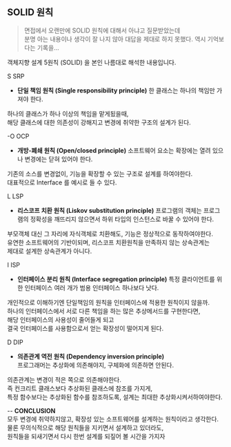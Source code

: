 **SOLID 원칙**
--
> 면접에서 오랜만에 SOLID 원칙에 대해서 아냐고 질문받았는데   
> 분명 아는 내용이나 생각이 잘 나지 않아 대답을 제대로 하지 못했다. 역시 기억보다는 기록을...

객체지향 설계 5원칙 (SOLID) 을 본인 나름대로 해석한 내용입니다.

S	SRP  
- **단일 책임 원칙 (Single responsibility principle)**
  한 클래스는 하나의 책임만 가져야 한다.

하나의 클래스가 하나 이상의 책임을 맡게됬을때,  
해당 클래스에 대한 의존성이 강해지고
변경에 취약한 구조의 설계가 된다.

-O	OCP  
- **개방-폐쇄 원칙 (Open/closed principle)**
소프트웨어 요소는 확장에는 열려 있으나 변경에는 닫혀 있어야 한다.

기존의 소스를 변경없이,  기능을 확장할 수 있는 구조로 설계를 하여야한다.  
대표적으로 Interface 를 예시로 들 수 있다.

L	LSP  
- **리스코프 치환 원칙 (Liskov substitution principle)**
프로그램의 객체는 프로그램의 정확성을 깨뜨리지 않으면서 하위 타입의 인스턴스로 바꿀 수 있어야 한다.

부모객체 대신 그 자리에 자식객체로 치환해도, 기능은 정상적으로 동작하여야한다.  
유연한 소프트웨어의 기반이되며, 리스코프 치환원칙을 만족하지 않는 상속관계는  
제대로 설계한 상속관계가 아니다.

I	ISP  
- **인터페이스 분리 원칙 (Interface segregation principle)**
특정 클라이언트를 위한 인터페이스 여러 개가 범용 인터페이스 하나보다 낫다.  

개인적으로 이해하기엔 단일책임의 원칙을 인터페이스에 적용한 원칙이지 않을까.  
하나의 인터페이스에서 서로 다른 책임을 하는 많은 추상메서드를 구현한다면,  
해당 인터페이스의 사용성이 줄어들게 되고   
결국 인터페이스를 사용함으로서 얻는 확장성이 떨어지게 된다.

D	DIP  
- **의존관계 역전 원칙 (Dependency inversion principle)**  
프로그래머는 추상화에 의존해야지, 구체화에 의존하면 안된다.    

의존관계는 변경이 적은 쪽으로 의존해야한다.  
즉 컨크리트 클래스보다 추상화된 클래스에 참조를 가지게,  
특정 함수보다는 추상화된 함수를 참조하도록,  설계는 최대한 추상화시켜서하여야한다.

--
**CONCLUSION**  
모두 변경에 취약하지않고, 확장성 있는 소프트웨어를 설계하는 원칙이라고 생각한다.  
물론 무의식적으로 해당 원칙들을 지키면서 설계하고 있더라도,     
원칙들을 되새기면서 다시 한번 설계를 되짚어 볼 시간을 가지자

